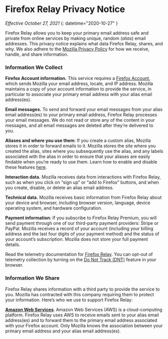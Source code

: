 # Firefox Relay Privacy Notice

*Effective October 27, 2021*
{: datetime="2020-10-27" }

Firefox Relay allows you to keep your primary email address safe and private from online services by making unique, random (*alias*) email addresses. This privacy notice explains what data Firefox Relay, shares, and why. We also adhere to the [Mozilla Privacy Policy](https://www.mozilla.org/privacy/) for how we receive, handle, and share information.

### Information We Collect

__Firefox Account information.__ This service requires a [Firefox Account](https://www.mozilla.org/privacy/firefox/#firefox-accounts-join-firefox), which sends Mozilla your email address, locale, and IP address. Mozilla maintains a copy of your account information to provide the service, in particular to associate your primary email address with your alias email address(es).

__Email messages.__ To send and forward your email messages from your alias email address(es) to your primary email address, Firefox Relay processes your email messages. We do not read or store any of the content in your messages, and all email messages are deleted after they’re delivered to you.

__Aliases and where you use them__: If you create a custom alias, Mozilla stores it in order to forward emails to it. Mozilla stores the site where you created the alias, sites where you subsequently use the alias, and any labels associated with the alias in order to ensure that your aliases are easily findable when you’re ready to use them. Learn how to enable and disable these features [here](https://relay.firefox.com/faq).

__Interaction data.__ Mozilla receives data from interactions with Firefox Relay, such as when you click on “sign up” or “add to Firefox” buttons, and when you create, disable, or delete an alias email address.

__Technical data.__ Mozilla receives basic information from Firefox Relay about your device and browser, including browser version, language, device operating system, and hardware configuration.

__Payment information__: If you subscribe to Firefox Relay Premium, you will send payment through one of our third-party payment providers: Stripe or PayPal. Mozilla receives a record of your account (including your billing address and the last four digits of your payment method) and the status of your account’s subscription. Mozilla does not store your full payment details.

Read the telemetry documentation for [Firefox Relay](https://github.com/mozilla/fx-private-relay/blob/master/METRICS.md?). You can opt-out of telemetry collection by turning on the [Do Not Track (DNT)](https://support.mozilla.org/kb/how-do-i-turn-do-not-track-feature) feature in your browser.  

### Information We Share

Firefox Relay shares information with a third party to provide the service to you. Mozilla has contracted with this company requiring them to protect your information. Here’s who we use to support Firefox Relay:

__[Amazon Web Services](https://aws.amazon.com/privacy/)__. Amazon Web Services (AWS) is a cloud-computing platform. Firefox Relay uses AWS to receive emails sent to your alias email address(es) and to forward them to the primary email address associated with your Firefox account. Only Mozilla knows the association between your primary email address and your alias email address(es).
